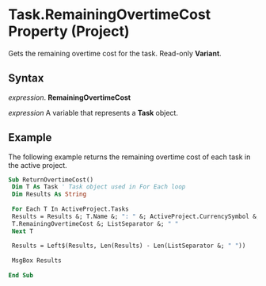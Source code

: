 
# Task.RemainingOvertimeCost Property (Project)

Gets the remaining overtime cost for the task. Read-only  **Variant**.


## Syntax

 _expression_. **RemainingOvertimeCost**

 _expression_ A variable that represents a **Task** object.


## Example

The following example returns the remaining overtime cost of each task in the active project.


```vb
Sub ReturnOvertimeCost() 
 Dim T As Task ' Task object used in For Each loop 
 Dim Results As String 
 
 For Each T In ActiveProject.Tasks 
 Results = Results &; T.Name &; ": " &; ActiveProject.CurrencySymbol &; _ 
 T.RemainingOvertimeCost &; ListSeparator &; " " 
 Next T 
 
 Results = Left$(Results, Len(Results) - Len(ListSeparator &; " ")) 
 
 MsgBox Results 
 
End Sub
```

